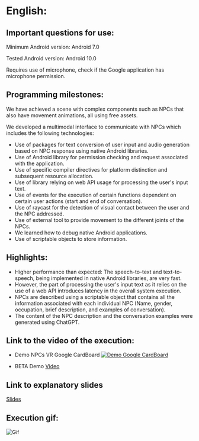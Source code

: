 # English:
## Important questions for use:

Minimum Android version: Android 7.0

Tested Android version: Android 10.0

Requires use of microphone, check if the Google application has microphone permission.

## Programming milestones:

We have achieved a scene with complex components such as NPCs that also have movement animations, all using free assets.

We developed a multimodal interface to communicate with NPCs which includes the following technologies:
- Use of packages for text conversion of user input and audio generation based on NPC response using native Android libraries.
- Use of Android library for permission checking and request associated with the application.
- Use of specific compiler directives for platform distinction and subsequent resource allocation.
- Use of library relying on web API usage for processing the user's input text.
- Use of events for the execution of certain functions dependent on certain user actions (start and end of conversation).
- Use of raycast for the detection of visual contact between the user and the NPC addressed.
- Use of external tool to provide movement to the different joints of the NPCs.
- We learned how to debug native Android applications.
- Use of scriptable objects to store information.

## Highlights:

- Higher performance than expected: The speech-to-text and text-to-speech, being implemented in native Android libraries, are very fast.
- However, the part of processing the user's input text as it relies on the use of a web API introduces latency in the overall system execution.
- NPCs are described using a scriptable object that contains all the information associated with each individual NPC (Name, gender, occupation, brief description, and examples of conversation).
- The content of the NPC description and the conversation examples were generated using ChatGPT.

## Link to the video of the execution:

- Demo NPCs VR Google CardBoard [![Demo Google CardBoard](http://img.youtube.com/vi/ZcCkyIbs1rw/0.jpg)](https://www.youtube.com/watch?v=ZcCkyIbs1rw "TFG Demo NPCs Google CardBoard")

- BETA Demo [Video](https://drive.google.com/file/d/1B93Us3VGfMXEUgijWwgMgUeUyNCyubeY/view?usp=sharing)

## Link to explanatory slides

[Slides](https://docs.google.com/presentation/d/1Fxsn4aJ7tmsBcNgAlFrFgiSzafDgbOZXP2k7qyv_UNI/edit?usp=sharing)

## Execution gif:

![Gif](https://github.com/alu0101325583/Gpt_Powered_Npcs_Vr_Demo/blob/main/Screen_Recording_20230118-202102_GPT3_Npcs_AdobeExpress.gif)
